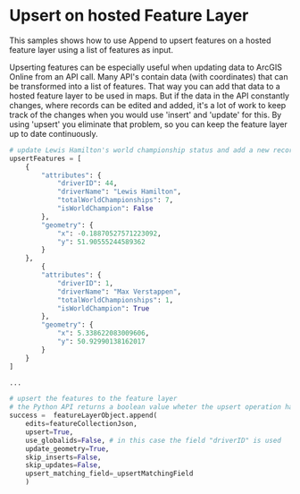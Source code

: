 # Upsert on hosted Feature Layer
This samples shows how to use Append to upsert features on a hosted feature layer using a list of features as input.

Upserting features can be especially useful when updating data to ArcGIS Online from an API call. Many API's contain data (with coordinates) that can be transformed into a list of features. That way you can add that data to a hosted feature layer to be used in maps. But if the data in the API constantly changes, where records can be edited and added, it's a lot of work to keep track of the changes when you would use 'insert' and 'update' for this. By using 'upsert' you eliminate that problem, so you can keep the feature layer up to date continuously.

``` Python
# update Lewis Hamilton's world championship status and add a new record for Max Verstappen
upsertFeatures = [
    {
        "attributes": {
            "driverID": 44,
            "driverName": "Lewis Hamilton",
            "totalWorldChampionships": 7,
            "isWorldChampion": False
        },
        "geometry": {
            "x": -0.18870527571223092,
            "y": 51.90555244589362
        }
    },
        {
        "attributes": {
            "driverID": 1,
            "driverName": "Max Verstappen",
            "totalWorldChampionships": 1,
            "isWorldChampion": True
        },
        "geometry": {
            "x": 5.338622083009606,
            "y": 50.92990138162017
        }
    }
]

...

# upsert the features to the feature layer
# the Python API returns a boolean value wheter the upsert operation has succeeded or not
success =  featureLayerObject.append(
    edits=featureCollectionJson, 
    upsert=True, 
    use_globalids=False, # in this case the field "driverID" is used
    update_geometry=True, 
    skip_inserts=False, 
    skip_updates=False, 
    upsert_matching_field=_upsertMatchingField
    )
```
